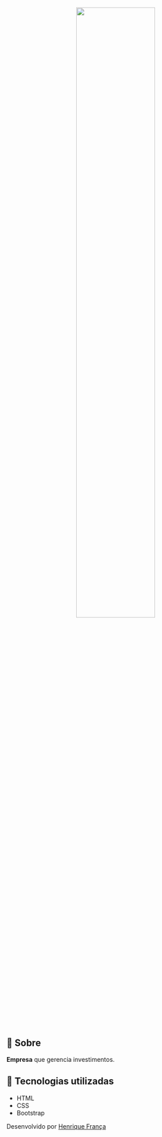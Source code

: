 
<h1 align="center">  
  <img src="https://github.com/euhenriquefranca/one-capital/blob/master/gif.gif" width="60%"/>
</h1>

## :bookmark: Sobre
**Empresa** que gerencia investimentos.

## :rocket: Tecnologias utilizadas
- HTML
- CSS
- Bootstrap

Desenvolvido por [Henrique França](https://www.linkedin.com/in/euhenquefranca/)
